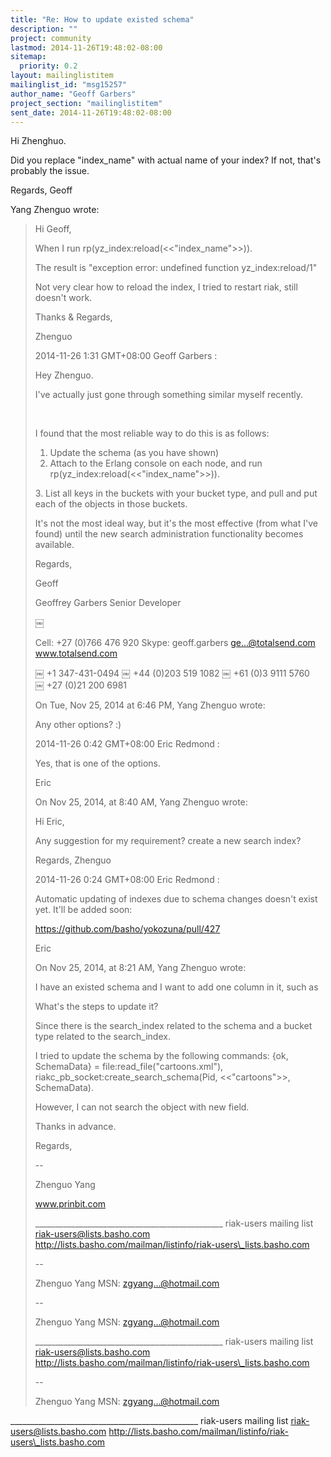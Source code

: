 ```yaml
---
title: "Re: How to update existed schema"
description: ""
project: community
lastmod: 2014-11-26T19:48:02-08:00
sitemap:
  priority: 0.2
layout: mailinglistitem
mailinglist_id: "msg15257"
author_name: "Geoff Garbers"
project_section: "mailinglistitem"
sent_date: 2014-11-26T19:48:02-08:00
---
```



Hi Zhenghuo.

Did you replace "index\_name" with actual name of your index? If not, that's 
probably the issue.

Regards,
Geoff

Yang Zhenguo  wrote:

>Hi Geoff,
>
>When I run rp(yz\_index:reload(<<"index\_name">>)).
>
>
>The result is "exception error: undefined function yz\_index:reload/1"
>
>
>Not very clear how to reload the index, I tried to restart riak, still doesn't 
>work.
>
>Thanks & Regards,
>
>Zhenguo
>
>
>2014-11-26 1:31 GMT+08:00 Geoff Garbers :
>
>Hey Zhenguo.
>
>I've actually just gone through something similar myself recently.
>
>​ ​
>
>I found that the most reliable way to do this is as follows:
>
>1. Update the schema (as you have shown)
>2. Attach to the Erlang console on each node, and run 
>rp(yz\_index:reload(<<"index\_name">>)).
>
>​3. List all keys in the buckets with your bucket type, and pull and put each 
>of the objects in those buckets.
>
>
>It's not the most ideal way, but it's the most effective (from what I've 
>found) until the new sear​ch administration functionality becomes available.
>
>
>Regards,
>
>Geoff
>
>
>
>
>Geoffrey Garbers
>Senior Developer
>
>
>￼
>
>
>Cell: +27 (0)766 476 920
>Skype: geoff.garbers
>ge...@totalsend.com
>www.totalsend.com
>
>
>￼ +1 347-431-0494
>￼ +44 (0)203 519 1082
>￼ +61 (0)3 9111 5760
>￼ +27 (0)21 200 6981
>
>
>On Tue, Nov 25, 2014 at 6:46 PM, Yang Zhenguo  wrote:
>
>Any other options? :)
>
>
>2014-11-26 0:42 GMT+08:00 Eric Redmond :
>
>Yes, that is one of the options.
>
>
>Eric
>
>
>
>On Nov 25, 2014, at 8:40 AM, Yang Zhenguo  wrote:
>
>
>Hi Eric,
>
>Any suggestion for my requirement? create a new search index?
>
>Regards,
>Zhenguo
>
>
>2014-11-26 0:24 GMT+08:00 Eric Redmond :
>
>Automatic updating of indexes due to schema changes doesn't exist yet. It'll 
>be added soon:
>
>
>https://github.com/basho/yokozuna/pull/427
>
>
>Eric
>
>
>
>On Nov 25, 2014, at 8:21 AM, Yang Zhenguo  wrote:
>
>
>I have an existed schema and I want to add one column in it, such as 
>
>
>
>What's the steps to update it?
>
>Since there is the search\_index related to the schema and a bucket type 
>related to the search\_index.
>
>
>I tried to update the schema by the following commands:
>{ok, SchemaData} = file:read\_file("cartoons.xml"), 
>riakc\_pb\_socket:create\_search\_schema(Pid, <<"cartoons">>, SchemaData).
>
>However, I can not search the object with new field.
>
>
>Thanks in advance.
>
>
>Regards,
>
>-- 
>
>Zhenguo Yang
>
>www.prinbit.com
>
>\_\_\_\_\_\_\_\_\_\_\_\_\_\_\_\_\_\_\_\_\_\_\_\_\_\_\_\_\_\_\_\_\_\_\_\_\_\_\_\_\_\_\_\_\_\_\_
>riak-users mailing list
>riak-users@lists.basho.com
>http://lists.basho.com/mailman/listinfo/riak-users\_lists.basho.com
>
>
>
>
>
>-- 
>
>Zhenguo Yang
>MSN: zgyang...@hotmail.com
>
>
>
>
>
>-- 
>
>Zhenguo Yang
>MSN: zgyang...@hotmail.com
>
>
>\_\_\_\_\_\_\_\_\_\_\_\_\_\_\_\_\_\_\_\_\_\_\_\_\_\_\_\_\_\_\_\_\_\_\_\_\_\_\_\_\_\_\_\_\_\_\_
>riak-users mailing list
>riak-users@lists.basho.com
>http://lists.basho.com/mailman/listinfo/riak-users\_lists.basho.com
>
>
>
>
>
>-- 
>
>Zhenguo Yang
>MSN: zgyang...@hotmail.com
>
\_\_\_\_\_\_\_\_\_\_\_\_\_\_\_\_\_\_\_\_\_\_\_\_\_\_\_\_\_\_\_\_\_\_\_\_\_\_\_\_\_\_\_\_\_\_\_
riak-users mailing list
riak-users@lists.basho.com
http://lists.basho.com/mailman/listinfo/riak-users\_lists.basho.com

